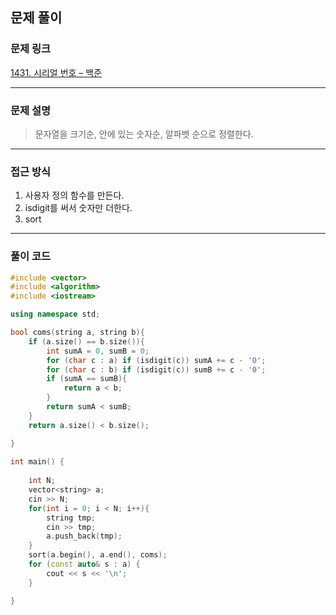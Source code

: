 ##  문제 풀이

###  문제 링크  
[1431. 시리얼 번호 – 백준](https://www.acmicpc.net/problem/1431)

---

###  문제 설명  
> 문자열을 크기순, 안에 있는 숫자순, 알파벳 순으로 정렬한다.
---

###  접근 방식  
1. 사용자 정의 함수를 만든다.
2. isdigit를 써서 숫자만 더한다.
2. sort
---

### 풀이 코드

```cpp
#include <vector>
#include <algorithm>
#include <iostream>

using namespace std;

bool coms(string a, string b){
    if (a.size() == b.size()){
        int sumA = 0, sumB = 0;
        for (char c : a) if (isdigit(c)) sumA += c - '0';
        for (char c : b) if (isdigit(c)) sumB += c - '0';
        if (sumA == sumB){
            return a < b;
        }
        return sumA < sumB;
    }
    return a.size() < b.size();

}
  
int main() {
    
    int N;
    vector<string> a;
    cin >> N;
    for(int i = 0; i < N; i++){
        string tmp;
        cin >> tmp;
        a.push_back(tmp);
    }
    sort(a.begin(), a.end(), coms);
    for (const auto& s : a) {
        cout << s << '\n';
    }

}


```

